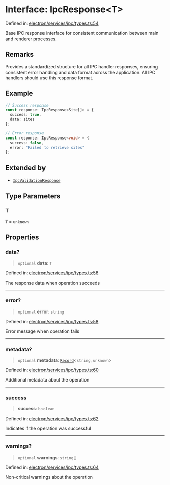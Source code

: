 # Interface: IpcResponse\<T\>

Defined in: [electron/services/ipc/types.ts:54](https://github.com/Nick2bad4u/Uptime-Watcher/blob/8a1973382d5fe14c52996ecda381894eb7ecd4a6/electron/services/ipc/types.ts#L54)

Base IPC response interface for consistent communication between main and renderer processes.

## Remarks

Provides a standardized structure for all IPC handler responses, ensuring consistent error handling
and data format across the application. All IPC handlers should use this response format.

## Example

```typescript
// Success response
const response: IpcResponse<Site[]> = {
  success: true,
  data: sites
};

// Error response
const response: IpcResponse<void> = {
  success: false,
  error: "Failed to retrieve sites"
};
```

## Extended by

- [`IpcValidationResponse`](IpcValidationResponse.md)

## Type Parameters

### T

`T` = `unknown`

## Properties

### data?

> `optional` **data**: `T`

Defined in: [electron/services/ipc/types.ts:56](https://github.com/Nick2bad4u/Uptime-Watcher/blob/8a1973382d5fe14c52996ecda381894eb7ecd4a6/electron/services/ipc/types.ts#L56)

The response data when operation succeeds

***

### error?

> `optional` **error**: `string`

Defined in: [electron/services/ipc/types.ts:58](https://github.com/Nick2bad4u/Uptime-Watcher/blob/8a1973382d5fe14c52996ecda381894eb7ecd4a6/electron/services/ipc/types.ts#L58)

Error message when operation fails

***

### metadata?

> `optional` **metadata**: [`Record`](https://www.typescriptlang.org/docs/handbook/utility-types.html#recordkeys-type)\<`string`, `unknown`\>

Defined in: [electron/services/ipc/types.ts:60](https://github.com/Nick2bad4u/Uptime-Watcher/blob/8a1973382d5fe14c52996ecda381894eb7ecd4a6/electron/services/ipc/types.ts#L60)

Additional metadata about the operation

***

### success

> **success**: `boolean`

Defined in: [electron/services/ipc/types.ts:62](https://github.com/Nick2bad4u/Uptime-Watcher/blob/8a1973382d5fe14c52996ecda381894eb7ecd4a6/electron/services/ipc/types.ts#L62)

Indicates if the operation was successful

***

### warnings?

> `optional` **warnings**: `string`[]

Defined in: [electron/services/ipc/types.ts:64](https://github.com/Nick2bad4u/Uptime-Watcher/blob/8a1973382d5fe14c52996ecda381894eb7ecd4a6/electron/services/ipc/types.ts#L64)

Non-critical warnings about the operation
